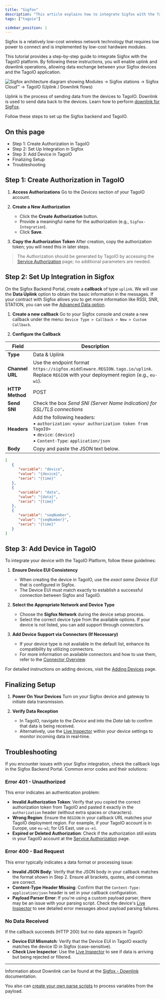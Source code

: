 ```yaml
---
title: "Sigfox"
description: "This article explains how to integrate Sigfox with the TagoIO platform, describing uplink/downlink concepts and listing the setup steps and related internal documentation links."
tags: ["tagoio"]

sidebar_position: 1
---
```


Sigfox is a relatively low-cost wireless network technology that requires low
power to connect and is implemented by low-cost hardware modules.

This tutorial provides a step-by-step guide to integrate Sigfox with the TagoIO
platform. By following these instructions, you will enable uplink and downlink
operations, allowing data exchange between your Sigfox devices and the TagoIO
application.

![Sigfox architecture diagram showing Modules → Sigfox stations → Sigfox Cloud™ → TagoIO (Uplink / Downlink flows)](/docs_imagem/tagoio/sigfox-2.png)

Uplink is the process of sending data from the devices to TagoIO. Downlink is
used to send data back to the devices. Learn how to perform
[downlink for SigFox](/docs/tagoio/integrations/networks/sigfox/sigfox-downlink.md).

Follow these steps to set up the Sigfox backend and TagoIO.

## On this page

- Step 1: Create Authorization in TagoIO
- Step 2: Set Up Integration in Sigfox
- Step 3: Add Device in TagoIO
- Finalizing Setup
- Troubleshooting

## Step 1: Create Authorization in TagoIO

1. **Access Authorizations** Go to the _Devices_ section of your TagoIO account.

2. **Create a New Authorization**
   - Click the **Create Authorization** button.
   - Provide a meaningful name for the authorization (e.g.,
     `Sigfox-Integration`).
   - Click **Save**.

3. **Copy the Authorization Token** After creation, copy the authorization
   token; you will need this in later steps.

> The Authorization should be generated by TagoIO by accessing the
> [Service Authorization](https://admin.tago.io/devices/authorization) page; no
> additional parameters are needed.

## Step 2: Set Up Integration in Sigfox

On the Sigfox Backend Portal, create a **callback** of type `uplink`. We will
use the **Data Uplink** option to obtain the basic information in the messages.
If your contract with Sigfox allows you to get more information like RSSI, SNR,
STATION, you can use the
[Advanced Data option](/docs/tagoio/integrations/networks/sigfox/sigfox-using-advanced-data.md).

1. **Create a new callback** Go to your Sigfox console and create a new callback
   under the menu: `Device Type > Callback > New > Custom Callback`.

2. **Configure the Callback**

| Field           | Description                                                                                                                                                    |
| --------------- | -------------------------------------------------------------------------------------------------------------------------------------------------------------- |
| **Type**        | Data & Uplink                                                                                                                                                  |
| **Channel URL** | Use the endpoint format `https://sigfox.middleware.REGION.tago.io/uplink`. Replace `REGION` with your deployment region (e.g., `eu-w1`).                       |
| **HTTP Method** | POST                                                                                                                                                           |
| **Send SNI**    | Check the box _Send SNI (Server Name Indication) for SSL/TLS connections_                                                                                      |
| **Headers**     | Add the following headers:<br/>• `authorization`: `<your authorization token from TagoIO>`<br/>• `device`: `{device}`<br/>• `Content-Type`: `application/json` |
| **Body**        | Copy and paste the JSON text below.                                                                                                                            |

```json
[
   {
      "variable": "device",
      "value": "{device}",
      "serie": "{time}"
   },
   {
      "variable": "data",
      "value": "{data}",
      "serie": "{time}"
   },
   {
      "variable": "seqNumber",
      "value": "{seqNumber}",
      "serie": "{time}"
   }
]
```

## Step 3: Add Device in TagoIO

To integrate your device with the TagoIO Platform, follow these guidelines:

1. **Ensure Device EUI Consistency**
   - When creating the device in TagoIO, use the _exact same Device EUI_ that is
     configured in Sigfox.
   - The Device EUI must match exactly to establish a successful connection
     between Sigfox and TagoIO.

2. **Select the Appropriate Network and Device Type**
   - Choose the **Sigfox Network** during the device setup process.
   - Select the correct device type from the available options. If your device
     is not listed, you can add support through connectors.

3. **Add Device Support via Connectors (If Necessary)**
   - If your device type is not available in the default list, enhance its
     compatibility by utilizing connectors.
   - For more information on available connectors and how to use them, refer to
     the
     [Connector Overview](/docs/tagoio/devices/payload-parser/connector/connector-overview.md).

For detailed instructions on adding devices, visit the
[Adding Devices](/docs/tagoio/devices/) page.

## Finalizing Setup

1. **Power On Your Devices** Turn on your Sigfox device and gateway to initiate
   data transmission.

2. **Verify Data Reception**
   - In TagoIO, navigate to the _Device_ and into the _Data_ tab to confirm that
     data is being received.
   - Alternatively, use the
     [Live Inspector](/docs/tagoio/devices/live-inspector.md) within your device
     settings to monitor incoming data in real‑time.

## Troubleshooting

If you encounter issues with your Sigfox integration, check the callback logs in
the Sigfox Backend Portal. Common error codes and their solutions:

### Error 401 - Unauthorized

This error indicates an authentication problem:

- **Invalid Authorization Token**: Verify that you copied the correct
  authorization token from TagoIO and pasted it exactly in the `authorization`
  header (without extra spaces or characters).
- **Wrong Region**: Ensure the `REGION` in your callback URL matches your TagoIO
  deployment region. For example, if your TagoIO account is in Europe, use
  `eu-w1`; for US East, use `us-e1`.
- **Expired or Deleted Authorization**: Check if the authorization still exists
  in your TagoIO account at the
  [Service Authorization](https://admin.tago.io/devices/authorization) page.

### Error 400 - Bad Request

This error typically indicates a data format or processing issue:

- **Invalid JSON Body**: Verify that the JSON body in your callback matches the
  format shown in Step 2. Ensure all brackets, quotes, and commas are correct.
- **Content-Type Header Missing**: Confirm that the
  `Content-Type:
  application/json` header is set in your callback
  configuration.
- **Payload Parser Error**: If you're using a custom payload parser, there may
  be an issue with your parsing script. Check the device's
  [Live Inspector](/docs/tagoio/devices/live-inspector.md) to see detailed error
  messages about payload parsing failures.

### No Data Received

If the callback succeeds (HTTP 200) but no data appears in TagoIO:

- **Device EUI Mismatch**: Verify that the Device EUI in TagoIO exactly matches
  the device ID in Sigfox (case-sensitive).
- **Check Live Inspector**: Use the
  [Live Inspector](/docs/tagoio/devices/live-inspector.md) to see if data is
  arriving but being rejected or filtered.

---

Information about Downlink can be found at the
[Sigfox - Downlink](/docs/tagoio/integrations/networks/sigfox/sigfox-downlink.md)
documentation.

You also can
[create your own parse scripts](/docs/tagoio/devices/payload-parser/building-your-own-parser.md)
to process variables from the payload.

